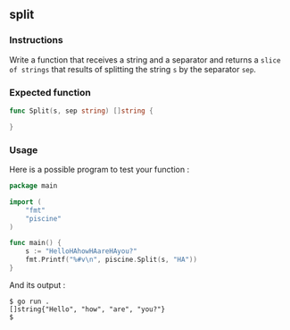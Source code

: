 ## split

### Instructions

Write a function that receives a string and a separator and returns a `slice of strings` that results of splitting the string `s` by the separator `sep`.

### Expected function

```go
func Split(s, sep string) []string {

}
```

### Usage

Here is a possible program to test your function :

```go
package main

import (
	"fmt"
	"piscine"
)

func main() {
	s := "HelloHAhowHAareHAyou?"
	fmt.Printf("%#v\n", piscine.Split(s, "HA"))
}
```

And its output :

```console
$ go run .
[]string{"Hello", "how", "are", "you?"}
$
```

